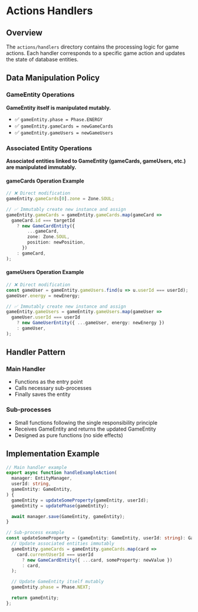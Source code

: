 # Actions Handlers

## Overview

The `actions/handlers` directory contains the processing logic for game actions. Each handler corresponds to a specific game action and updates the state of database entities.

## Data Manipulation Policy

### GameEntity Operations

**GameEntity itself is manipulated mutably.**

- ✅ `gameEntity.phase = Phase.ENERGY`
- ✅ `gameEntity.gameCards = newGameCards`
- ✅ `gameEntity.gameUsers = newGameUsers`

### Associated Entity Operations

**Associated entities linked to GameEntity (gameCards, gameUsers, etc.) are manipulated immutably.**

#### gameCards Operation Example

```typescript
// ❌ Direct modification
gameEntity.gameCards[0].zone = Zone.SOUL;

// ✅ Immutably create new instance and assign
gameEntity.gameCards = gameEntity.gameCards.map(gameCard =>
  gameCard.id === targetId
    ? new GameCardEntity({
        ...gameCard,
        zone: Zone.SOUL,
        position: newPosition,
      })
    : gameCard,
);
```

#### gameUsers Operation Example

```typescript
// ❌ Direct modification
const gameUser = gameEntity.gameUsers.find(u => u.userId === userId);
gameUser.energy = newEnergy;

// ✅ Immutably create new instance and assign
gameEntity.gameUsers = gameEntity.gameUsers.map(gameUser =>
  gameUser.userId === userId
    ? new GameUserEntity({ ...gameUser, energy: newEnergy })
    : gameUser,
);
```

## Handler Pattern

### Main Handler
- Functions as the entry point
- Calls necessary sub-processes
- Finally saves the entity

### Sub-processes
- Small functions following the single responsibility principle
- Receives GameEntity and returns the updated GameEntity
- Designed as pure functions (no side effects)

## Implementation Example

```typescript
// Main handler example
export async function handleExampleAction(
  manager: EntityManager,
  userId: string,
  gameEntity: GameEntity,
) {
  gameEntity = updateSomeProperty(gameEntity, userId);
  gameEntity = updatePhase(gameEntity);

  await manager.save(GameEntity, gameEntity);
}

// Sub-process example
const updateSomeProperty = (gameEntity: GameEntity, userId: string): GameEntity => {
  // Update associated entities immutably
  gameEntity.gameCards = gameEntity.gameCards.map(card =>
    card.currentUserId === userId
      ? new GameCardEntity({ ...card, someProperty: newValue })
      : card,
  );

  // Update GameEntity itself mutably
  gameEntity.phase = Phase.NEXT;

  return gameEntity;
};
```
